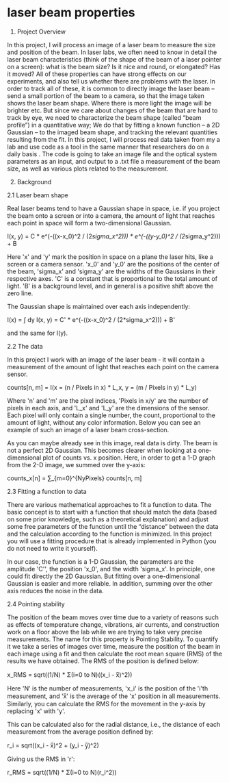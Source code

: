 # laser beam properties



1. Project Overview

In this project, I will process an image of a laser beam to measure the size and position of the beam. In laser labs, we often need to know in detail the laser beam characteristics (think of the shape of the beam of a laser pointer on a screen): what is the beam size? Is it nice and round, or elongated? Has it moved? All of these properties can have strong effects on our experiments, and also tell us whether there are problems with the laser. In order to track all of these, it is common to directly image the laser beam – send a small portion of the beam to a camera, so that the image taken shows the laser beam shape. Where there is more light the image will be brighter etc. But since we care about changes of the beam that are hard to track by eye, we need to characterize the beam shape (called “beam profile”) in a quantitative way; We do that by fitting a known function – a 2D Gaussian – to the imaged beam shape, and tracking the relevant quantities resulting from the fit. In this project, I will process real data taken from my a lab and use code as a tool in the same manner that researchers do on a daily basis . 
The code is going to take an image file and the optical system parameters as an input, and output to a .txt file a measurement of the beam size, as well as various plots related to the measurement.

2. Background

2.1 Laser beam shape

Real laser beams tend to have a Gaussian shape in space, i.e. if you project the beam onto a screen or into a camera, the amount of light that reaches each point in space will form a two-dimensional Gaussian.

I(x, y) = C * e^(-((x-x_0)^2 / (2*sigma_x^2))) * e^(-((y-y_0)^2 / (2*sigma_y^2))) + B

Here 'x' and 'y' mark the position in space on a plane the laser hits, like a screen or a camera sensor. 'x_0' and 'y_0' are the positions of the center of the beam, 'sigma_x' and 'sigma_y' are the widths of the Gaussians in their respective axes. 'C' is a constant that is proportional to the total amount of light. 'B' is a background level, and in general is a positive shift above the zero line.

The Gaussian shape is maintained over each axis independently:

I(x) = ∫ dy I(x, y) = C' * e^(-((x-x_0)^2 / (2*sigma_x^2))) + B'

and the same for I(y).

2.2 The data

In this project I work with an image of the laser beam - it will contain a measurement of the amount of light that reaches each point on the camera sensor.

counts[n, m] = I(x = (n / Pixels in x) * L_x, y = (m / Pixels in y) * L_y)

Where 'n' and 'm' are the pixel indices, 'Pixels in x/y' are the number of pixels in each axis, and 'L_x' and 'L_y' are the dimensions of the sensor. Each pixel will only contain a single number, the count, proportional to the amount of light, without any color information. Below you can see an example of such an image of a laser beam cross-section.

As you can maybe already see in this image, real data is dirty. The beam is not a perfect 2D Gaussian. This becomes clearer when looking at a one-dimensional plot of counts vs. x position. Here, in order to get a 1-D graph from the 2-D image, we summed over the y-axis:

counts_x[n] = ∑_{m=0}^{NyPixels} counts[n, m]

2.3 Fitting a function to data

There are various mathematical approaches to fit a function to data. The basic concept is to start with a function that should match the data (based on some prior knowledge, such as a theoretical explanation) and adjust some free parameters of the function until the “distance” between the data and the calculation according to the function is minimized. In this project you will use a fitting procedure that is already implemented in Python (you do not need to write it yourself).

In our case, the function is a 1-D Gaussian, the parameters are the amplitude 'C'', the position 'x_0', and the width 'sigma_x'. In principle, one could fit directly the 2D Gaussian. But fitting over a one-dimensional Gaussian is easier and more reliable. In addition, summing over the other axis reduces the noise in the data.

2.4 Pointing stability

The position of the beam moves over time due to a variety of reasons such as effects of temperature change, vibrations, air currents, and construction work on a floor above the lab while we are trying to take very precise measurements. The name for this property is Pointing Stability. To quantify it we take a series of images over time, measure the position of the beam in each image using a fit and then calculate the root mean square (RMS) of the results we have obtained. The RMS of the position is defined below:

x_RMS = sqrt((1/N) * Σ(i=0 to N)((x_i - x̅)^2))

Here 'N' is the number of measurements, 'x_i' is the position of the 'i'th measurement, and 'x̅' is the average of the 'x' position in all measurements. Similarly, you can calculate the RMS for the movement in the y-axis by replacing 'x' with 'y'.

This can be calculated also for the radial distance, i.e., the distance of each measurement from the average position defined by:

r_i = sqrt((x_i - x̅)^2 + (y_i - y̅)^2)

Giving us the RMS in 'r':

r_RMS = sqrt((1/N) * Σ(i=0 to N)(r_i^2))
